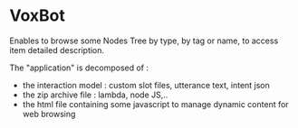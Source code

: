 # VoxBot
Enables to browse some Nodes Tree by type, by tag or name, to access item detailed description.

The "application" is decomposed of :
- the interaction model : custom slot files, utterance text, intent json
- the zip archive file : lambda, node JS,..
- the html file containing some javascript to manage dynamic content for web browsing
